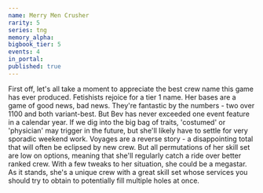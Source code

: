 ```yaml
---
name: Merry Men Crusher
rarity: 5
series: tng
memory_alpha:
bigbook_tier: 5
events: 4
in_portal:
published: true
---
```


First off, let's all take a moment to appreciate the best crew name this game has ever produced. Fetishists rejoice for a tier 1 name. Her bases are a game of good news, bad news. They're fantastic by the numbers - two over 1100 and both variant-best. But Bev has never exceeded one event feature in a calendar year. If we dig into the big bag of traits, 'costumed' or 'physician' may trigger in the future, but she'll likely have to settle for very sporadic weekend work.
Voyages are a reverse story - a disappointing total that will often be eclipsed by new crew. But all permutations of her skill set are low on options, meaning that she'll regularly catch a ride over better ranked crew. With a few tweaks to her situation, she could be a megastar. As it stands, she's a unique crew with a great skill set whose services you should try to obtain to potentially fill multiple holes at once.
